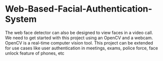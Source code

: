 # Web-Based-Facial-Authentication-System
The web face detector can also be designed to view faces in a video call. We need to get started with this project using an OpenCV and a webcam. OpenCV is a real-time computer vision tool. This project can be extended for use cases like user authentication in meetings, exams, police force, face unlock feature of phones, etc
